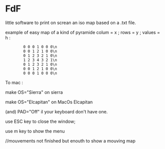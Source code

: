 # FdF
little software to print on screan an iso map based on a .txt file.

example of easy map of a kind of pyramide colum = x ; rows = y ; values = h :

            0 0 0 1 0 0 0\n
            0 0 1 2 1 0 0\n
            0 1 2 3 2 1 0\n
            1 2 3 4 3 2 1\n
            0 1 2 3 2 1 0\n
            0 0 1 2 1 0 0\n
            0 0 0 1 0 0 0\n 


To mac :

make OS="Sierra" on sierra

make OS="Elcapitan" on MacOs Elcapitan

   (and)         PAD="Off" il your keyboard don't have one.


use ESC key to close the window;

use m key to show the menu






//mouvements not finished but enouth to show a mouving map
